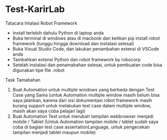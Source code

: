 # Test-KarirLab
Tatacara Intalasi Robot Framework
- Install terlebih dahulu Python di laptop anda
- Buka terminal di windows atau di macbook dan ketikan pip install robot framework (tunggu hingga download dan instalasi selesai)
- Buka Visual Studio Code, dan lakukan penambahan extensi di VSCode anda
- Tambahkan extensi Python dan robot framework by robocorp
- Setelah instalasi dan penamabahan selesai, untuk pembuatan code bisa digunakan tipe file .robot


Task Tamabahan
1. Buat Automation untuk multiple windows yang berbeda dengan Test Case yang Sama
    (untuk Automation multiple window masih belum bisa saya jalankan, karena dari sisi dokumentasi robot framework masih kurang support untuk melakukan test case dalam multiple window, masih akan saya coba pelajari lagi)
2. Buat Automation Test untuk merubah tampilan webbrowser menjadi mobile / Tablet
    (Untuk Automation tampilan mobile / tablet sudah saya coba di bagian test case assertationLanguage, untuk pengecekan tampilan menjadi tablet maupun mobile)
